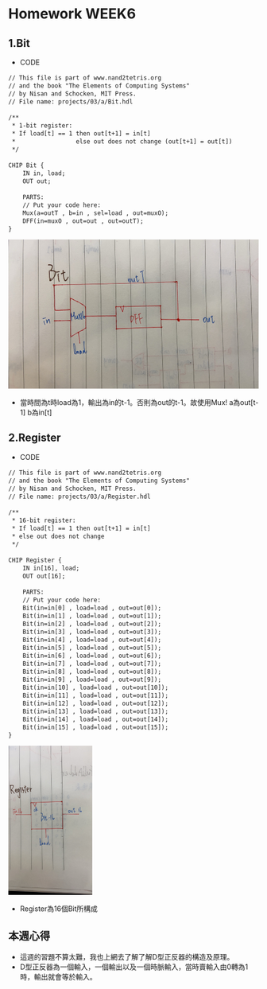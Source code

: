 # Homework WEEK6

## 1.Bit

* CODE

<pre><code>// This file is part of www.nand2tetris.org
// and the book "The Elements of Computing Systems"
// by Nisan and Schocken, MIT Press.
// File name: projects/03/a/Bit.hdl

/**
 * 1-bit register:
 * If load[t] == 1 then out[t+1] = in[t]
 *                 else out does not change (out[t+1] = out[t])
 */

CHIP Bit {
    IN in, load;
    OUT out;

    PARTS:
    // Put your code here:
    Mux(a=outT , b=in , sel=load , out=muxO);
    DFF(in=muxO , out=out , out=outT);
}
</code></pre>
<img src='picture/bit.jpg' height='300'></img>
* 當時間為t時load為1，輸出為in的t-1。否則為out的t-1。故使用Mux! a為out[t-1] b為in[t]

## 2.Register

* CODE

<pre><code>// This file is part of www.nand2tetris.org
// and the book "The Elements of Computing Systems"
// by Nisan and Schocken, MIT Press.
// File name: projects/03/a/Register.hdl

/**
 * 16-bit register:
 * If load[t] == 1 then out[t+1] = in[t]
 * else out does not change
 */

CHIP Register {
    IN in[16], load;
    OUT out[16];

    PARTS:
    // Put your code here:
    Bit(in=in[0] , load=load , out=out[0]);
    Bit(in=in[1] , load=load , out=out[1]);
    Bit(in=in[2] , load=load , out=out[2]);
    Bit(in=in[3] , load=load , out=out[3]);
    Bit(in=in[4] , load=load , out=out[4]);
    Bit(in=in[5] , load=load , out=out[5]);
    Bit(in=in[6] , load=load , out=out[6]);
    Bit(in=in[7] , load=load , out=out[7]);
    Bit(in=in[8] , load=load , out=out[8]);
    Bit(in=in[9] , load=load , out=out[9]);
    Bit(in=in[10] , load=load , out=out[10]);
    Bit(in=in[11] , load=load , out=out[11]);
    Bit(in=in[12] , load=load , out=out[12]);
    Bit(in=in[13] , load=load , out=out[13]);
    Bit(in=in[14] , load=load , out=out[14]);
    Bit(in=in[15] , load=load , out=out[15]);
}
</code></pre>

<img src='picture/register.jpg' height='300'></img>

* Register為16個Bit所構成

## 本週心得
* 這週的習題不算太難，我也上網去了解了解D型正反器的構造及原理。
* D型正反器為一個輸入，一個輸出以及一個時脈輸入，當時賣輸入由0轉為1時，輸出就會等於輸入。